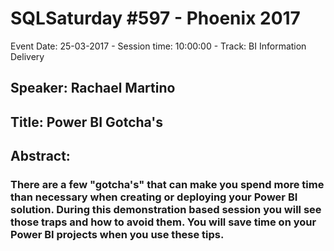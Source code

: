 # SQLSaturday #597 - Phoenix 2017
Event Date: 25-03-2017 - Session time: 10:00:00 - Track: BI Information Delivery
## Speaker: Rachael Martino
## Title: Power BI Gotcha's
## Abstract:
### There are a few "gotcha's" that can make you spend more time than necessary when creating or deploying your Power BI solution. During this demonstration based session you will see those traps and how to avoid them. You will save time on your Power BI projects when you use these tips.
